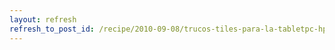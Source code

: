 ```yaml
---
layout: refresh
refresh_to_post_id: /recipe/2010-09-08/trucos-tiles-para-la-tabletpc-hp-compaq-tc1100
---
```

